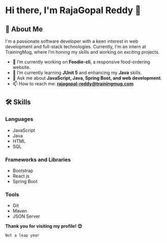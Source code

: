 # Hi there, I'm RajaGopal Reddy 👋

## 🚀 About Me

I'm a passionate software developer with a keen interest in web development and full-stack technologies. Currently, I'm an intern at TrainingMug, where I’m honing my skills and working on exciting projects.

- 🔭 I’m currently working on **Foodie-cli**, a responsive food-ordering website.
- 🌱 I’m currently learning **JUnit 5** and enhancing my **Java** skills.
- 💬 Ask me about **JavaScript, Java, Spring Boot, and web development**.
- 📫 How to reach me: **rajagopal-reddy@trainingmug.com**

## 🛠 Skills

### Languages
- JavaScript
- Java
- HTML
- SQL

### Frameworks and Libraries
- Bootstrap
- React js
- Spring Boot

### Tools
- Git
- Maven
- JSON Server

**Thank you for visiting my profile! 😊**
 ```bash
 Not a leap year
 ```
